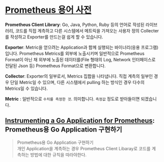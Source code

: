 # [Prometheus 용어 사전](https://prometheus.io/docs/introduction/glossary/#client-library)<br>
**Prometheus Client Library**: Go, Java, Python, Ruby 등의 언어로 작성된 라이브러리, 코드를 직접 계측하고 다른 시스템에서 메트릭을 가져오는 사용자 정의 Collecter를 작성하고 Exporter를 만드는걸 쉽게 할 수 있습니다.<br>

**Exporter**: Metric을 얻으려는 Application과 함께 실행되는 바이너리(응용 프로그램)입니다. Prometheus Metrics를 외부에 노출시키며 일반적으로 Prometheus Format이 아닌 채 외부에 노출된 데이터를(File 형태의 Log, Network 인터페이스로 전달된 Json 등) Prometheus Format으로 변환합니다.<br>

**Collector**: Exporter의 일부로서, Metrics 집합을 나타냅니다. 직접 계측의 일부인 경우 단일 Metric일 수 있으며, 다른 시스템에서 pulling 하는 방식인 경우 다수의 Metrics일 수 있습니다.<br>

**Metric** : 일반적으로 `수치를 측정한 것`. 의미합니다. `측정값` 정도로 받아들이면 되겠습니다.



## [Instrumenting a Go Application for Prometheus](https://prometheus.io/docs/guides/go-application/): Prometheus용 Go Application 구현하기
> Prometheus용 Go Application 구현하기<br>
> 개인 Application을 계측하는 경우 Prometheus Client Libaray로 코드를 계측하는 방법에 대한 규칙을 따라야한다.<br>

